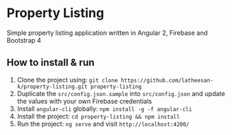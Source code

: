# Property Listing
Simple property listing application written in Angular 2, Firebase and Bootstrap 4

## How to install & run

1. Clone the project using: `git clone https://github.com/latheesan-k/property-listing.git property-listing`
2. Duplicate the `src/config.json.sample` into `src/config.json` and update the values with your own Firebase credentials
3. Install `angular-cli` globally: `npm install -g -f angular-cli`
4. Install the project: `cd property-listing && npm install`
5. Run the project: `ng serve` and visit `http://localhost:4200/`
